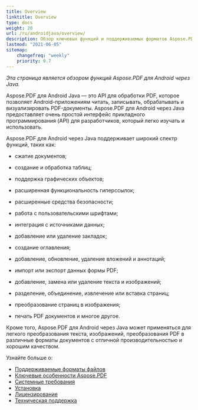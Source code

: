 ```yaml
---
title: Overview
linktitle: Overview
type: docs
weight: 20
url: /ru/androidjava/overview/
description: Обзор ключевых функций и поддерживаемых форматов Aspose.PDF для Android через Java, руководство по установке и лицензированию библиотеки Java.
lastmod: "2021-06-05"
sitemap:
    changefreq: "weekly"
    priority: 0.7
---
```


_Эта страница является обзором функций Aspose.PDF для Android через Java._

Aspose.PDF для Android Java — это API для обработки PDF, которое позволяет Android-приложениям читать, записывать, обрабатывать и визуализировать PDF-документы. Aspose.PDF для Android через Java предоставляет очень простой интерфейс прикладного программирования (API) для разработчиков, который легко изучать и использовать.

Aspose.PDF для Android через Java поддерживает широкий спектр функций, таких как:

- сжатие документов;
- создание и обработка таблиц;
- поддержка графических объектов;
- расширенная функциональность гиперссылок;
- расширенные средства безопасности;
- работа с пользовательскими шрифтами;
- интеграция с источниками данных;
- добавление или удаление закладок;
- создание оглавления;

- добавление, обновление, удаление вложений и аннотаций;
- импорт или экспорт данных формы PDF;
- добавление, замена или удаление текста и изображений;
- разделение, объединение, извлечение или вставка страниц;
- преобразование страниц в изображения;
- печать PDF документов и многое другое.

Кроме того, Aspose.PDF для Android через Java может применяться для легкого преобразования текста, изображений, преобразования PDF в различные форматы документов с отличной производительностью и хорошим качеством.

Узнайте больше о:

- [Поддерживаемые форматы файлов](/pdf/ru/androidjava/supported-file-formats/)
- [Ключевые особенности Aspose.PDF](/pdf/ru/androidjava/key-features/)
- [Системные требования](/pdf/ru/androidjava/system-requirements/)
- [Установка](/pdf/ru/androidjava/installation/)
- [Лицензирование](/pdf/ru/androidjava/licensing/)
- [Техническая поддержка](/pdf/ru/androidjava/technical-support/)